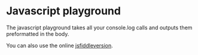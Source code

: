 # Javascript playground

The javascript playground takes all your console.log calls and outputs them preformatted in the body.

You can also use the online [jsfiddleversion](http://jsfiddle.net/sqady9wy/).